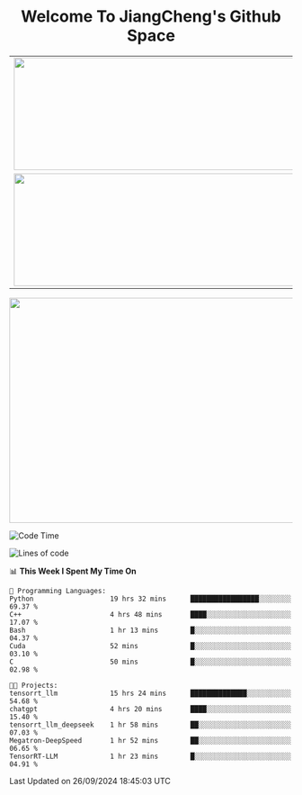 <h1 align="center">Welcome To JiangCheng's Github Space</h1>

<table align="center" frame="void" rules="none" >
  <tr>
    <td>
      <div align="center"> <img height="200px" width="500px"  src="https://github-readme-stats.vercel.app/api?username=thisjiang&hide_title=true&hide_border=true&layout=compact&show_icons=trueline_height=21&text_color=000&icon_color=000&bg_color=0,ea6161,ffc64d,fffc4d,52fa5a&theme=graywhite" /> </div>
    </td>
    <td>
      <div align="center"> <img height="200px" width="500px" src="https://github-readme-stats.vercel.app/api/top-langs/?username=thisjiang&hide_title=true&hide_border=true&layout=compact&langs_count=6&text_color=000&icon_color=fff&bg_color=0,52fa5a,4dfcff,c64dff&theme=graywhite" /> </div>
    </td>
  </tr>
  <tr>
    <td>
      <div align="center"> <img height="200px" width="500px" src="https://github-readme-streak-stats.herokuapp.com/?user=thisjiang&hide_title=true&hide_border=true&layout=compact&langs_count=6" /> </div>
    </td>
    <td>
      <div align="center"> 
      <a href="https://github.com/" target="_blank"><img style="margin: 10px" src="https://profilinator.rishav.dev/skills-assets/git-scm-icon.svg" alt="Git" height="50" /></a>  
      <a href="https://www.linux.org/" target="_blank"><img style="margin: 10px" src="https://profilinator.rishav.dev/skills-assets/linux-original.svg" alt="Linux" height="50" /></a>  
      <a href="https://www.gnu.org/software/bash/" target="_blank"><img style="margin: 10px" src="https://profilinator.rishav.dev/skills-assets/gnu_bash-icon.svg" alt="Bash" height="50" /></a>  
      </div>
    </td>
  </tr>
</table>

<div align="center"> <img height="400px" width="1000px" src="https://github-readme-activity-graph.cyclic.app/graph?username=thisjiang&theme=react&hide_title=true&hide_border=true&layout=compact&langs_count=6" /> </div></td>

<!--START_SECTION:waka-->
![Code Time](http://img.shields.io/badge/Code%20Time-1%2C777%20hrs%2013%20mins-blue)

![Lines of code](https://img.shields.io/badge/From%20Hello%20World%20I%27ve%20Written-218.2%20thousand%20lines%20of%20code-blue)

📊 **This Week I Spent My Time On** 

```text
💬 Programming Languages: 
Python                   19 hrs 32 mins      █████████████████░░░░░░░░   69.37 % 
C++                      4 hrs 48 mins       ████░░░░░░░░░░░░░░░░░░░░░   17.07 % 
Bash                     1 hr 13 mins        █░░░░░░░░░░░░░░░░░░░░░░░░   04.37 % 
Cuda                     52 mins             █░░░░░░░░░░░░░░░░░░░░░░░░   03.10 % 
C                        50 mins             █░░░░░░░░░░░░░░░░░░░░░░░░   02.98 % 

🐱‍💻 Projects: 
tensorrt_llm             15 hrs 24 mins      ██████████████░░░░░░░░░░░   54.68 % 
chatgpt                  4 hrs 20 mins       ████░░░░░░░░░░░░░░░░░░░░░   15.40 % 
tensorrt_llm_deepseek    1 hr 58 mins        ██░░░░░░░░░░░░░░░░░░░░░░░   07.03 % 
Megatron-DeepSpeed       1 hr 52 mins        ██░░░░░░░░░░░░░░░░░░░░░░░   06.65 % 
TensorRT-LLM             1 hr 23 mins        █░░░░░░░░░░░░░░░░░░░░░░░░   04.91 % 
```


 Last Updated on 26/09/2024 18:45:03 UTC
<!--END_SECTION:waka-->
